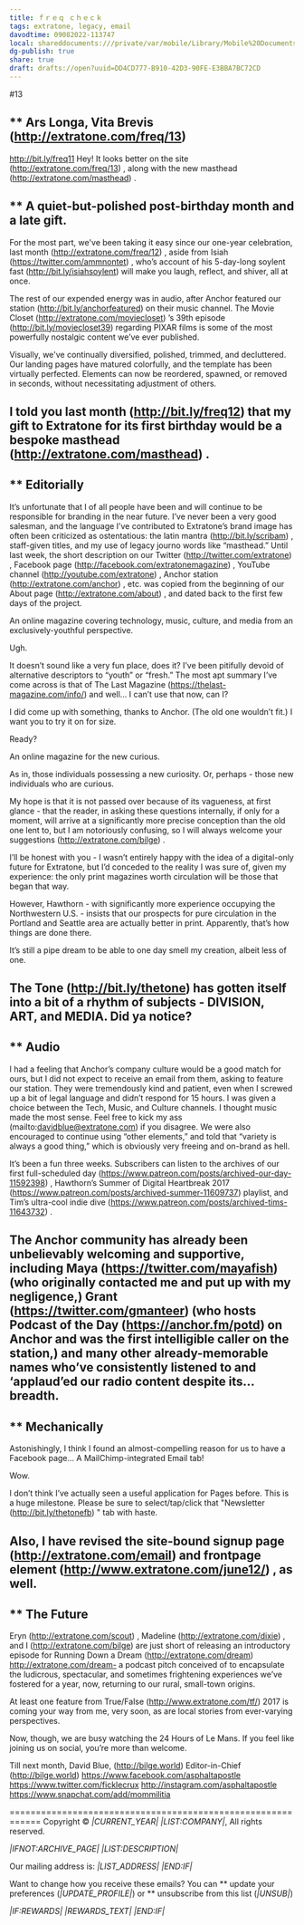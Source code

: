 ```yaml
---
title: ｆｒｅｑ ｃｈｅｃｋ
tags: extratone, legacy, email
davodtime: 09082022-113747
local: shareddocuments:///private/var/mobile/Library/Mobile%20Documents/iCloud~md~obsidian/Documents/OBSHIDDIAN/drafts/DD4CD777-B910-42D3-90FE-E3BBA7BC72CD.md
dg-publish: true
share: true
draft: drafts://open?uuid=DD4CD777-B910-42D3-90FE-E3BBA7BC72CD
---
```

#13


** Ars Longa, Vita Brevis (http://extratone.com/freq/13)
------------------------------------------------------------
http://bit.ly/freq11
Hey! It looks better on the site (http://extratone.com/freq/13) , along with the new masthead (http://extratone.com/masthead) .


** A quiet-but-polished post-birthday month and a late gift.
------------------------------------------------------------
For the most part, we've been taking it easy since our one-year celebration, last month (http://extratone.com/freq/12) , aside from Isiah (https://twitter.com/ammnontet) , who’s account of his 5-day-long soylent fast (http://bit.ly/isiahsoylent) will make you laugh, reflect, and shiver, all at once.

The rest of our expended energy was in audio, after Anchor featured our station (http://bit.ly/anchorfeatured) on their music channel. The Movie Closet (http://extratone.com/moviecloset) ’s 39th episode (http://bit.ly/moviecloset39) regarding PIXAR films is some of the most powerfully nostalgic content we’ve ever published.

Visually, we've continually diversified, polished, trimmed, and decluttered. Our landing pages have matured colorfully, and the template has been virtually perfected. Elements can now be reordered, spawned, or removed in seconds, without necessitating adjustment of others.

I told you last month (http://bit.ly/freq12) that my gift to Extratone for its first birthday would be a bespoke masthead (http://extratone.com/masthead) .
------------------------------------------------------------


** Editorially
------------------------------------------------------------
It’s unfortunate that I of all people have been and will continue to be responsible for branding in the near future. I’ve never been a very good salesman, and the language I’ve contributed to Extratone’s brand image has often been criticized as ostentatious: the latin mantra (http://bit.ly/scribam) , staff-given titles, and my use of legacy journo words like “masthead.” Until last week, the short description on our Twitter (http://twitter.com/extratone) , Facebook page (http://facebook.com/extratonemagazine) , YouTube channel (http://youtube.com/extratone) , Anchor station (http://extratone.com/anchor) , etc. was copied from the beginning of our About page (http://extratone.com/about) , and dated back to the first few days of the project.

An online magazine covering technology, music, culture, and media from an exclusively-youthful perspective.

Ugh.

It doesn’t sound like a very fun place, does it? I’ve been pitifully devoid of alternative descriptors to “youth” or “fresh.” The most apt summary I’ve come across is that of The Last Magazine (https://thelast-magazine.com/info/) and well… I can’t use that now, can I?

I did come up with something, thanks to Anchor. (The old one wouldn’t fit.) I want you to try it on for size.

Ready?

An online magazine for the new curious.

As in, those individuals possessing a new curiosity. Or, perhaps - those new individuals who are curious.

My hope is that it is not passed over because of its vagueness, at first glance - that the reader, in asking these questions internally, if only for a moment, will arrive at a significantly more precise conception than the old one lent to, but I am notoriously confusing, so I will always welcome your suggestions (http://extratone.com/bilge) .

I’ll be honest with you - I wasn’t entirely happy with the idea of a digital-only future for Extratone, but I’d conceded to the reality I was sure of, given my experience: the only print magazines worth circulation will be those that began that way.

However, Hawthorn - with significantly more experience occupying the Northwestern U.S. - insists that our prospects for pure circulation in the Portland and Seattle area are actually better in print. Apparently, that’s how things are done there.

It’s still a pipe dream to be able to one day smell my creation, albeit less of one.

The Tone (http://bit.ly/thetone) has gotten itself into a bit of a rhythm of subjects - DIVISION, ART, and MEDIA. Did ya notice?
------------------------------------------------------------


** Audio
------------------------------------------------------------
I had a feeling that Anchor’s company culture would be a good match for ours, but I did not expect to receive an email from them, asking to feature our station. They were tremendously kind and patient, even when I screwed up a bit of legal language and didn’t respond for 15 hours. I was given a choice between the Tech, Music, and Culture channels. I thought music made the most sense. Feel free to kick my ass (mailto:davidblue@extratone.com) if you disagree. We were also encouraged to continue using “other elements,” and told that “variety is always a good thing,” which is obviously very freeing and on-brand as hell.

It’s been a fun three weeks. Subscribers can listen to the archives of our first full-scheduled day (https://www.patreon.com/posts/archived-our-day-11592398) , Hawthorn’s Summer of Digital Heartbreak 2017 (https://www.patreon.com/posts/archived-summer-11609737) playlist, and Tim’s ultra-cool indie dive (https://www.patreon.com/posts/archived-tims-11643732) .

The Anchor community has already been unbelievably welcoming and supportive, including Maya (https://twitter.com/mayafish) (who originally contacted me and put up with my negligence,) Grant (https://twitter.com/gmanteer) (who hosts Podcast of the Day (https://anchor.fm/potd) on Anchor and was the first intelligible caller on the station,) and many other already-memorable names who’ve consistently listened to and ‘applaud’ed our radio content despite its… breadth.
------------------------------------------------------------


** Mechanically
------------------------------------------------------------
Astonishingly, I think I found an almost-compelling reason for us to have a Facebook page… A MailChimp-integrated Email tab!

Wow.

I don’t think I’ve actually seen a useful application for Pages before. This is a huge milestone. Please be sure to select/tap/click that "Newsletter (http://bit.ly/thetonefb) " tab with haste.

Also, I have revised the site-bound signup page (http://extratone.com/email) and frontpage element (http://www.extratone.com/june12/) , as well.
------------------------------------------------------------


** The Future
------------------------------------------------------------
Eryn (http://extratone.com/scout) , Madeline (http://extratone.com/dixie) , and I (http://extratone.com/bilge) are just short of releasing an introductory episode for Running Down a Dream (http://extratone.com/dream) http://extratone.com/dream- a podcast pitch conceived of to encapsulate the ludicrous, spectacular, and sometimes frightening experiences we’ve fostered for a year, now, returning to our rural, small-town origins.

At least one feature from True/False (http://www.extratone.com/tf/) 2017 is coming your way from me, very soon, as are local stories from ever-varying perspectives.

Now, though, we are busy watching the 24 Hours of Le Mans. If you feel like joining us on social, you’re more than welcome.

Till next month,
David Blue, (http://bilge.world)
Editor-in-Chief (http://bilge.world)
https://www.facebook.com/asphaltapostle
https://www.twitter.com/ficklecrux
http://instagram.com/asphaltapostle
https://www.snapchat.com/add/mommilitia

============================================================
Copyright © *|CURRENT_YEAR|* *|LIST:COMPANY|*, All rights reserved.

*|IFNOT:ARCHIVE_PAGE|* *|LIST:DESCRIPTION|*

Our mailing address is:
*|LIST_ADDRESS|* *|END:IF|*

Want to change how you receive these emails?
You can ** update your preferences (*|UPDATE_PROFILE|*)
or ** unsubscribe from this list (*|UNSUB|*)

*|IF:REWARDS|* *|REWARDS_TEXT|* *|END:IF|*